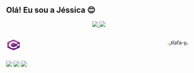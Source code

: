 ## Olá! Eu sou a Jéssica 😊
<div align="center">
  <a href="https://github.com/Jessica-Minervino">
  <img height="180em" src="https://github-readme-stats.vercel.app/api?username=Jessica-Minervino&show_icons=true&theme=gruvbox&include_all_commits=true&count_private=true"/>
  <img height="180em" src="https://github-readme-stats.vercel.app/api/top-langs/?username=Jessica-Minervino&layout=compact&langs_count=7&theme=gruvbox"/>
</div>
  <div style="display: inline_block"><br>

  <img align="center" alt="Rafa-Csharp" height="30" width="40" 
   src="https://raw.githubusercontent.com/devicons/devicon/master/icons/csharp/csharp-original.svg">
 <img align="right" alt="Rafa-pic" height="150" style="border-radius:50px;" src="https://user-images.githubusercontent.com/101593387/161313508-55bf5a61-0b62-4263-b8e2-9e14e3c17205.gif">
</div>
  
  ##
  
  <div> 
  <a href = "mailto:jessica.minervino@gmail.com"><img src="https://img.shields.io/badge/-Gmail-%23333?style=for-the-badge&logo=gmail&logoColor=white" target="_blank"></a>
  <a href="https://www.linkedin.com/in/rafaella-ballerini-45875016a" target="_blank"><img src="https://img.shields.io/badge/-LinkedIn-%230077B5?style=for-the-badge&logo=linkedin&logoColor=white" target="_blank"></a> 
 <a href="https://api.whatsapp.com/send?phone=5548996751640" target="_blank"><img src="https://img.shields.io/badge/WhatsApp-25D366?style=for-the-badge&logo=whatsapp&logoColor=white" target="_blank"></a> 
 

  
 
